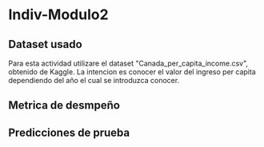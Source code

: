 # Indiv-Modulo2


## Dataset usado
Para esta actividad utilizare el dataset "Canada_per_capita_income.csv", obtenido de Kaggle. La intencion es conocer el valor del ingreso per capita dependiendo del año el cual se introduzca conocer.

## Metrica de desmpeño

## Predicciones de prueba


